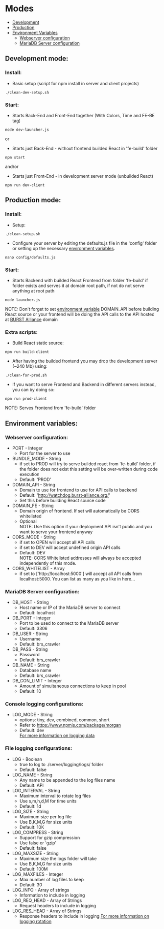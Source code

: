 # Modes
* [Development](https://github.com/gpedro34/BURST-NetX/blob/master/USAGE.md#development-mode)
* [Production](https://github.com/gpedro34/BURST-NetX/blob/master/USAGE.md#production-mode)
* [Environment Variables](https://github.com/gpedro34/BURST-NetX/blob/master/USAGE.md#environment-variables)
  * [Webserver configuration](https://github.com/gpedro34/BURST-NetX/blob/master/USAGE.md#webserver-configuration)
  * [MariaDB Server configuration](https://github.com/gpedro34/BURST-NetX/blob/master/USAGE.md#mariadb-server-configuration)

## Development mode:
### Install:
- Basic setup (script for npm install in server and client projects)
```
./clean-dev-setup.sh
```
### Start:
- Starts Back-End and Front-End together (With Colors, Time and FE-BE tag)
```
node dev-launcher.js
```
or
- Starts just Back-End - without frontend builded React in 'fe-build' folder
```
npm start
```
and/or
- Starts just Front-End -  in development server mode (unbuilded React)
```
npm run dev-client
```

## Production mode:
### Install:
- Setup:
```
./clean-setup.sh
```
- Configure your server by editing the defaults.js file in the 'config' folder or setting up the necessary [environment variables](https://github.com/gpedro34/BURST-NetX/blob/master/USAGE.md#environment-variables).
```
nano config/defaults.js
```
### Start:
- Starts Backend with builded React Frontend from folder 'fe-build' if folder exists and serves it at domain root path, if not do not serve anything at root path
```
node launcher.js
```
NOTE: Don't forget to set [environment variable](https://github.com/gpedro34/BURST-NetX/blob/master/USAGE.md#environment-variables) DOMAIN_API before building React source or your frontend will be doing the API calls to the API hosted at [BURST Alliance](http://watchdog.burst-alliance.org) domain
### Extra scripts:
- Build React static source:
```
npm run build-client
```
- After having the builded frontend you may drop the development server (~240 Mb) using:
```
./clean-for-prod.sh
```
- If you want to serve Frontend and Backend in different servers instead, you can by doing so:
```
npm run prod-client
```
NOTE: Serves Frontend from 'fe-build' folder

## Environment variables:
### Webserver configuration:
* PORT - Integer
  * Port for the server to use
* BUNDLE_MODE - String
  * if set to PROD will try to serve builded react from 'fe-build' folder, if the folder does not exist this setting will be over-written during code execution
  * Default: 'PROD'
* DOMAIN_API - String
  * Domain to use for frontend to use for API calls to backend
  * Default: 'http://watchdog.burst-alliance.org/'
  * Set this before building React source code
* DOMAIN_FE - String
  * Domain origin of frontend. If set will automatically be CORS whitelisted
  * Optional  
  NOTE: Use this option if your deployment API isn't public and you want to serve your frontend anyway
* CORS_MODE - String
  * if set to OPEN will accept all API calls
  * if set to DEV will accept undefined origin API calls
  * Default: DEV  
  NOTE: CORS Whitelisted addresses will always be accepted independently of this mode.
* CORS_WHITELIST - Array
  * if set to ['http://localhost:5000'] will accept all API calls from localhost:5000. You can list as many as you like in here...
### MariaDB Server configuration:
* DB_HOST - String
  * Host name or IP of the MariaDB server to connect
  * Default: localhost
* DB_PORT - Integer
  * Port to be used to connect to the MariaDB server
  * Default: 3306
* DB_USER - String
  * Username
  * Default: brs_crawler
* DB_PASS - String
  * Password
  * Default: brs_crawler
* DB_NAME - String
  * Database name
  * Default: brs_crawler
* DB_CON_LIMIT - Integer
  * Amount of simultaneous connections to keep in pool
  * Default: 10
### Console logging configurations:
* LOG_MODE - String
  * options: tiny, dev, combined, common, short
  * Refer to https://www.npmjs.com/package/morgan
  * Default: dev  
[For more information on logging data](https://www.npmjs.com/package/morgan)
### File logging configurations:
* LOG - Boolean
  * true to log to ./server/logging/logs/ folder
  * Default: false
* LOG_NAME - String
  * Any name to be appended to the log files name
  * Default: API
* LOG_INTERVAL - String
  * Maximum interval to rotate log files
  * Use s,m,h,d,M for time units
  * Default: 1d
* LOG_SIZE - String
  * Maximum size per log file
  * Use B,K,M,G for size units
  * Default: 10K
* LOG_COMPRESS - String
  * Support for gzip compression
  * Use false or 'gzip'
  * Default: false
* LOG_MAXSIZE - String
  * Maximum size the logs folder will take
  * Use B,K,M,G for size units
  * Default: 100M
* LOG_MAXFILES - Integer
  * Max number of log files to keep
  * Default: 30
* LOG_INFO - Array of strings
  * Information to include in logging
* LOG_REQ_HEAD - Array of Strings
  * Request headers to include in logging
* LOG_RES_HEAD - Array of Strings
  * Response headers to include in logging
  [For more information on logging rotation](https://www.npmjs.com/package/rotating-file-stream)
